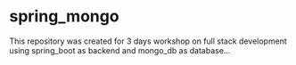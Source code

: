 # spring_mongo
This repository was created for 3 days workshop on full stack development using spring_boot as backend and mongo_db as database... 

